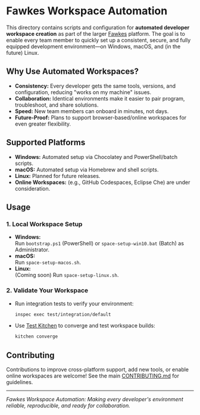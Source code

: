 # Fawkes Workspace Automation

This directory contains scripts and configuration for **automated developer workspace creation** as part of the larger [Fawkes](../../README.md) platform. The goal is to enable every team member to quickly set up a consistent, secure, and fully equipped development environment—on Windows, macOS, and (in the future) Linux.

## Why Use Automated Workspaces?

- **Consistency:** Every developer gets the same tools, versions, and configuration, reducing "works on my machine" issues.
- **Collaboration:** Identical environments make it easier to pair program, troubleshoot, and share solutions.
- **Speed:** New team members can onboard in minutes, not days.
- **Future-Proof:** Plans to support browser-based/online workspaces for even greater flexibility.

## Supported Platforms

- **Windows:** Automated setup via Chocolatey and PowerShell/batch scripts.
- **macOS:** Automated setup via Homebrew and shell scripts.
- **Linux:** Planned for future releases.
- **Online Workspaces:** (e.g., GitHub Codespaces, Eclipse Che) are under consideration.

## Usage

### 1. Local Workspace Setup

- **Windows:**  
  Run `bootstrap.ps1` (PowerShell) or `space-setup-win10.bat` (Batch) as Administrator.
- **macOS:**  
  Run `space-setup-macos.sh`.
- **Linux:**  
  (Coming soon) Run `space-setup-linux.sh`.

### 2. Validate Your Workspace

- Run integration tests to verify your environment:
  ```sh
  inspec exec test/integration/default
  ```

- Use [Test Kitchen](https://kitchen.ci/) to converge and test workspace builds:
  ```sh
  kitchen converge
  ```

## Contributing

Contributions to improve cross-platform support, add new tools, or enable online workspaces are welcome! See the main [CONTRIBUTING.md](../../CONTRIBUTING.md) for guidelines.

---

*Fawkes Workspace Automation: Making every developer's environment reliable, reproducible, and ready for collaboration.*